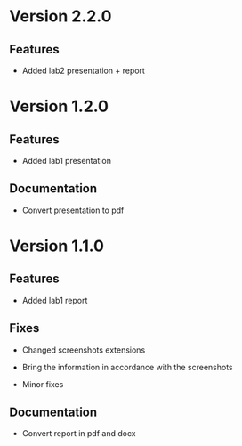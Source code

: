 # Version 2.2.0

## Features
 
- Added lab2 presentation + report

# Version 1.2.0

## Features

- Added lab1 presentation

## Documentation

- Convert presentation to pdf

# Version 1.1.0

## Features

- Added lab1 report

## Fixes

- Changed screenshots extensions

- Bring the information in accordance with the screenshots

- Minor fixes

## Documentation

- Convert report in pdf and docx